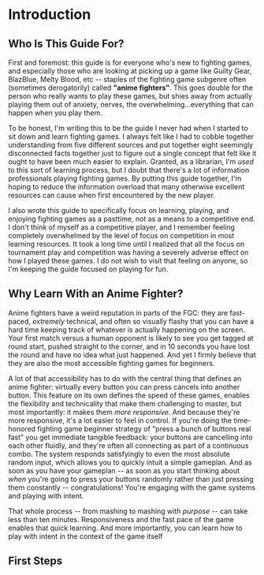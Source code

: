 # Introduction

## Who Is This Guide For?

First and foremost: this guide is for everyone who's new to fighting games, and especially those who are looking at picking up a game like Guilty Gear, BlazBlue, Melty Blood, etc -- staples of the fighting game subgenre often (sometimes derogatorily) called **"anime fighters"**. This goes double for the person who really wants to play these games, but shies away from actually playing them out of anxiety, nerves, the overwhelming...everything that can happen when you play them.

To be honest, I'm writing this to be the guide I never had when I started to sit down and learn fighting games. I always felt like I had to cobble together understanding from five different sources and put together eight seemingly disconnected facts together just to figure out a single concept that felt like it ought to have been much easier to explain. Granted, as a librarian, I'm *used* to this sort of learning process, but I doubt that there's a lot of information professionals playing fighting games. By putting this guide together, I'm hoping to reduce the information overload that many otherwise excellent resources can cause when first encountered by the new player.

I also wrote this guide to specifically focus on learning, playing, and enjoying fighting games as a pasttime, not as a means to a competitive end. I don't think of myself as a competitive player, and I remember feeling completely overwhelmed by the level of focus on competition in most learning resources. It took a long time until I realized that all the focus on tournament play and competition was having a severely adverse effect on how I played these games. I do not wish to visit that feeling on anyone, so I'm keeping the guide focused on playing for fun.

## Why Learn With an Anime Fighter?

Anime fighters have a weird reputation in parts of the FGC: they are fast-paced, *extremely* technical, and often so visually flashy that you can have a hard time keeping track of whatever is actually happening on the screen. Your first match versus a human opponent is likely to see you get tagged at round start, pushed straight to the corner, and in 10 seconds you have lost the round and have no idea what just happened. And yet I firmly believe that they are also the most accessible fighting games for beginners.

A lot of that accessibility has to do with the central thing that defines an anime fighter: virtually every button you can press cancels into another button. This feature on its own defines the speed of these games, enables the flexibility and technicality that make them challenging to master, but most importantly: it makes them *more responsive*. And because they're more responsive, it's a lot easier to feel in control. If you're doing the time-honored fighting game beginner strategy of "press a bunch of buttons real fast" you get immediate tangible feedback: your buttons are cancelling into each other fluidly, and they're often all connecting as part of a continuous combo. The system responds satisfyingly to even the most absolute random input, which allows you to quickly intuit a simple gameplan. And as soon as you have your gameplan -- as soon as you start thinking about *when* you're going to press your buttons randomly rather than just pressing them constantly -- congratulations! You're engaging with the game systems and playing with intent.

That whole process -- from mashing to mashing with *purpose* -- can take less than ten minutes. Responsiveness and the fast pace of the game enables that quick learning. And more importantly, you can learn how to play with intent in the context of the game itself

## First Steps

